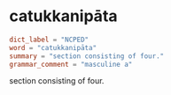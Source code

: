 # catukkanipāta

``` toml
dict_label = "NCPED"
word = "catukkanipāta"
summary = "section consisting of four."
grammar_comment = "masculine a"
```

section consisting of four.

